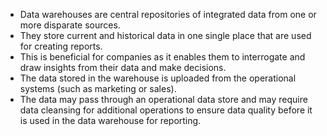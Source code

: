 - Data warehouses are central repositories of integrated data from one or more disparate sources. 
- They store current and historical data in one single place that are used for creating reports. 
- This is beneficial for companies as it enables them to interrogate and draw insights from their data and make decisions.
- The data stored in the warehouse is uploaded from the operational systems (such as marketing or sales). 
- The data may pass through an operational data store and may require data cleansing for additional operations to ensure data quality before it is used in the data warehouse for reporting.
